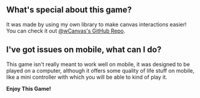 
## What's special about this game?

It was made by using my own library to make canvas interactions easier! You can check it out [@wCanvas's GitHub Repo](https://github.com/hds536jhmk/wCanvas).

## I've got issues on mobile, what can I do?

This game isn't really meant to work well on mobile, it was designed to be played on a computer, although it offers some quality of life stuff on mobile, like a mini controller with which you will be able to kind of play it.

**Enjoy This Game!**

